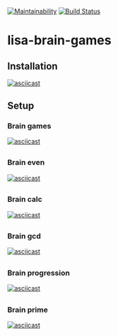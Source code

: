 ##

[![Maintainability](https://api.codeclimate.com/v1/badges/ee014315bdc95ef4efb2/maintainability)](https://codeclimate.com/github/VaselisaS/backend-project-lvl1/maintainability)
[![Build Status](https://travis-ci.org/VaselisaS/backend-project-lvl1.svg?branch=master)](https://travis-ci.org/VaselisaS/backend-project-lvl1)

##

# lisa-brain-games

## Installation

[![asciicast](https://asciinema.org/a/2Xip1pEbQEvmi59YKVzWttbsk.svg)](https://asciinema.org/a/2Xip1pEbQEvmi59YKVzWttbsk)

## Setup

### Brain games

[![asciicast](https://asciinema.org/a/xyvaFJdPp41L5CjO7cwB1JdNT.svg)](https://asciinema.org/a/xyvaFJdPp41L5CjO7cwB1JdNT)

##

### Brain even

[![asciicast](https://asciinema.org/a/VkAdVDW1YL6HzGAInTRkvcny0.svg)](https://asciinema.org/a/VkAdVDW1YL6HzGAInTRkvcny0)

##

### Brain calc

[![asciicast](https://asciinema.org/a/TA8im7mFxhjBdiNKSGB8PkMhx.svg)](https://asciinema.org/a/TA8im7mFxhjBdiNKSGB8PkMhx)

##

### Brain gcd

[![asciicast](https://asciinema.org/a/4mEyfgZkCtfaj3V8KlA0VVUGk.svg)](https://asciinema.org/a/4mEyfgZkCtfaj3V8KlA0VVUGk)

##

### Brain progression

[![asciicast](https://asciinema.org/a/SdGSvoyDiR8Xo5jVfJZDK9Yvh.svg)](https://asciinema.org/a/SdGSvoyDiR8Xo5jVfJZDK9Yvh)

##

### Brain prime

[![asciicast](https://asciinema.org/a/E3hEkxRq5Vdm5V8Y68WHKxbte.svg)](https://asciinema.org/a/E3hEkxRq5Vdm5V8Y68WHKxbte)
